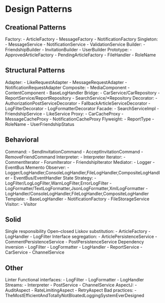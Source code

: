# Design Patterns

## Creational Patterns
Factory:
    - ArticleFactory
    - MessageFactory
    - NotificationFactory
Singleton:
    - MessageService
    - NotificationService
    - ValidationService
Builder:
    - FriendshipBuilder
    - InvitationBuilder
    - UserBuilder
Prototype:
    - ApprovedArticleFactory
    - PendingArticleFactory
    - FileHandler
    - RoleName

## Structural Patterns
Adapter:
    - LikeRequestAdapter
    - MessageRequestAdapter
    - NotificationRequestAdapter
Composite:
    - MediaComponent
    - ContentComponent
    - BaseLogHandler
Bridge:
    - CarService/CarRepository
    - ReportService/ReportRepository
    - SearchService/*Repository
Decorator:
    - AuthorizationPostServiceDecorator
    - FallbackArticleServiceDecorator
    - LogFilterDecorator
    - LogFormatterDecorator
Facade:
    - SearchServiceImpl
    - FriendshipService
    - LikeService
Proxy:
    - CarCacheProxy
    - MessageCacheProxy
    - NotificationCacheProxy
Flyweight:
    - ReportType
    - RoleName
    - UserFriendshipStatus

## Behavioral
Command:
    - SendInvitationCommand
    - AcceptInvitationCommand
    - RemoveFriendCommand
Interpreter:
    - Interpreter
Iterator:
    - CommentIterator
    - ForumIterator
    - FriendshipIterator
Mediator:
    - Logger
    - EventBus
Memento
Observer:
    - Logger/LogHandler,ConsoleLogHandler,FileLogHandler,CompositeLogHandler
    - EventBus/EventHandler
State
Strategy:
    - LogFilter/LogLogFilter,WarnLogFilter,ErrorLogFilter
    - LogFormatter/TextLogFormatter,JsonLogFormatter,XmlLogFormatter
    - LogHandler/ConsoleLogHandler,FileLogHandler,CompositeLogHandler
Template:
    - BaseLogHandler
    - NotificationFactory
    - FileStorageService
Visitor:
    - Visitor

## Solid

Single responsibility
Open–closed
Liskov substitution:
    - ArticleFactory
    - LogHandler
    - LogFilter
Interface segregation:
    - ArticlePersistenceService
    - CommentPersistenceService
    - PostPersistenceService
Dependency inversion
    - LogFilter
    - LogFormatter
    - LogHandler
    - ReportService
    - CarService
    - ChannelService

## Other
Linter
Functional interfaces:
    - LogFilter
    - LogFormatter
    - LogHandler
Streams:
    - Interpreter
    - PostService
    - ChannelService
AspectJ:
    - AuditAspect
    - RateLimitingAspect
    - RetryAspect
Bad practices:
    - TheMostEfficientAndTotallyNotBloatedLoggingSystemEverDesigned
